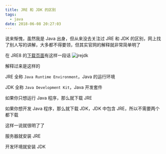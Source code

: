 ```yaml
---
title: JRE 和 JDK 的区别
tags:
  - java
date: 2018-06-08 20:27:03
---
```



说来惭愧，虽然我是 Java 出身，但从来没去关注过 JRE 和 JDK 的区别，网上找了别人写的讲解，大多都不得要领，但其实官网的解释就非常简单明了

<!-- more --><!-- toc -->
在 JRE8 的[下载页面](http://www.oracle.com/technetwork/java/javase/downloads/jre8-downloads-2133155.html)有这样一段话
![jrejdk](/images/jrejdk.png)

解释过来是这样的

JRE 全称 `Java Runtime Environment`，Java 的运行环境

JDK 全称 `Java Development Kit`，Java 开发套件

如果你只想运行 Java 程序，那么就下载 JRE

如果你想开发 Java 程序，那么就下载 JDK，JDK 中包含 JRE，所以不需要两个都下载

这样一说就很明了了

服务器就安装 JRE

开发环境就安装 JDK
